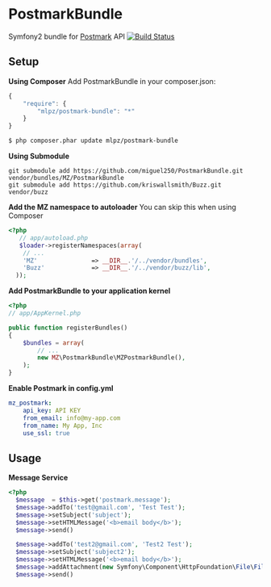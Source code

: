 # PostmarkBundle
Symfony2 bundle for [Postmark](http://postmarkapp.com) API [![Build Status](https://secure.travis-ci.org/miguel250/PostmarkBundle.png?branch=master)](http://travis-ci.org/miguel250/PostmarkBundle)
## Setup

**Using Composer**
Add PostmarkBundle in your composer.json:

```js
{
    "require": {
        "mlpz/postmark-bundle": "*"
    }
}
```

``` bash
$ php composer.phar update mlpz/postmark-bundle
```

**Using Submodule**

    git submodule add https://github.com/miguel250/PostmarkBundle.git vendor/bundles/MZ/PostmarkBundle
    git submodule add https://github.com/kriswallsmith/Buzz.git  vendor/buzz

**Add the MZ namespace to autoloader**
You can skip this when using Composer

``` php
<?php
   // app/autoload.php
   $loader->registerNamespaces(array(
    // ...
    'MZ'               => __DIR__.'/../vendor/bundles',
    'Buzz'             => __DIR__.'/../vendor/buzz/lib',
  ));
```
**Add PostmarkBundle to your application kernel**

``` php
<?php
// app/AppKernel.php

public function registerBundles()
{
    $bundles = array(
        // ...
        new MZ\PostmarkBundle\MZPostmarkBundle(),
    );
}
```

**Enable Postmark in config.yml**
``` yml
mz_postmark:
    api_key: API KEY
    from_email: info@my-app.com
    from_name: My App, Inc
	use_ssl: true
```

## Usage

**Message Service**
``` php
<?php
  $message  = $this->get('postmark.message');
  $message->addTo('test@gmail.com', 'Test Test');
  $message->setSubject('subject');
  $message->setHTMLMessage('<b>email body</b>');
  $message->send()

  $message->addTo('test2@gmail.com', 'Test2 Test');
  $message->setSubject('subject2');
  $message->setHTMLMessage('<b>email body</b>');
  $message->addAttachment(new Symfony\Component\HttpFoundation\File\File(__FILE__));
  $message->send()
```